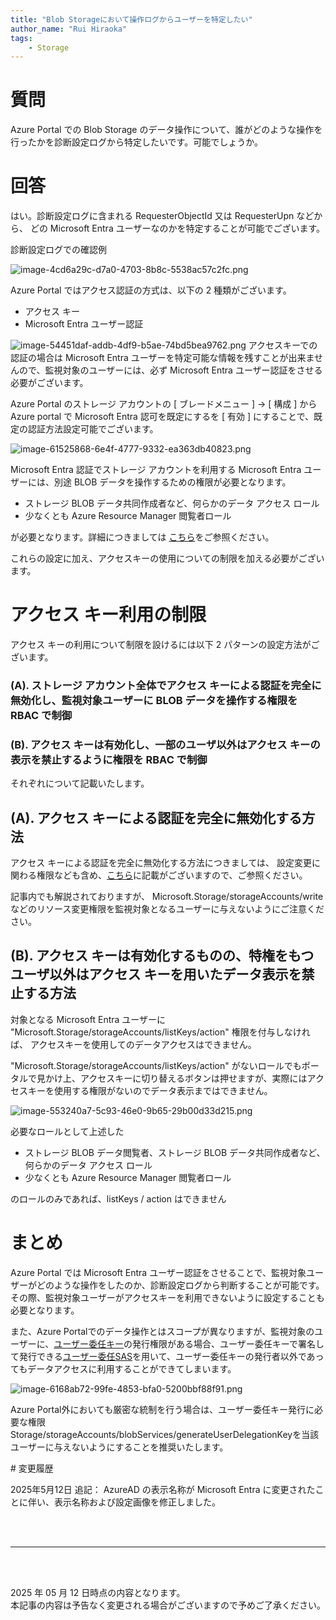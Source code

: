 ```yaml
---
title: "Blob Storageにおいて操作ログからユーザーを特定したい"
author_name: "Rui Hiraoka"
tags:
    - Storage
---
```


# 質問
Azure Portal での Blob Storage のデータ操作について、誰がどのような操作を行ったかを診断設定ログから特定したいです。可能でしょうか。

# 回答
はい。診断設定ログに含まれる RequesterObjectId 又は RequesterUpn などから、
どの Microsoft Entra ユーザーなのかを特定することが可能でございます。

診断設定ログでの確認例  

![image-4cd6a29c-d7a0-4703-8b8c-5538ac57c2fc.png]({{site.baseurl}}/media/2025/05/image-4cd6a29c-d7a0-4703-8b8c-5538ac57c2fc.png)

Azure Portal ではアクセス認証の方式は、以下の 2 種類がございます。

* アクセス キー
* Microsoft Entra ユーザー認証

![image-54451daf-addb-4df9-b5ae-74bd5bea9762.png]({{site.baseurl}}/media/2025/05/image-54451daf-addb-4df9-b5ae-74bd5bea9762.png)
アクセスキーでの認証の場合は Microsoft Entra ユーザーを特定可能な情報を残すことが出来ませんので、監視対象のユーザーには、必ず Microsoft Entra ユーザー認証をさせる必要がございます。




Azure Portal のストレージ アカウントの [ ブレードメニュー ] -> [ 構成 ] から
Azure portal で Microsoft Entra 認可を既定にするを [ 有効 ] にすることで、既定の認証方法設定可能でございます。

![image-61525868-6e4f-4777-9332-ea363db40823.png]({{site.baseurl}}/media/2025/05/image-61525868-6e4f-4777-9332-ea363db40823.png)


Microsoft Entra 認証でストレージ アカウントを利用する Microsoft Entra ユーザーには、別途 BLOB データを操作するための権限が必要となります。
- ストレージ BLOB データ共同作成者など、何らかのデータ アクセス ロール
- 少なくとも Azure Resource Manager 閲覧者ロール

が必要となります。詳細につきましては
[こちら](https://azure.github.io/jpazpaas/2021/01/29/storage-permission-mismatch.html)をご参照ください。

これらの設定に加え、アクセスキーの使用についての制限を加える必要がございます。


# アクセス キー利用の制限

アクセス キーの利用について制限を設けるには以下 2 パターンの設定方法がございます。

### (A). ストレージ アカウント全体でアクセス キーによる認証を完全に無効化し、監視対象ユーザーに BLOB データを操作する権限を RBAC で制御

### (B). アクセス キーは有効化し、一部のユーザ以外はアクセス キーの表示を禁止するように権限を RBAC で制御




それぞれについて記載いたします。



## (A). アクセス キーによる認証を完全に無効化する方法



アクセス キーによる認証を完全に無効化する方法につきましては、
設定変更に関わる権限なども含め、[こちら](https://learn.microsoft.com/ja-jp/azure/storage/common/shared-key-authorization-prevent)に記載がございますので、ご参照ください。

記事内でも解説されておりますが、
Microsoft.Storage/storageAccounts/write などのリソース変更権限を監視対象となるユーザーに与えないようにご注意ください。

## (B). アクセス キーは有効化するものの、特権をもつユーザ以外はアクセス キーを用いたデータ表示を禁止する方法
対象となる Microsoft Entra ユーザーに "Microsoft.Storage/storageAccounts/listKeys/action" 権限を付与しなければ、
アクセスキーを使用してのデータアクセスはできません。

"Microsoft.Storage/storageAccounts/listKeys/action" がないロールでもポータルで見かけ上、アクセスキーに切り替えるボタンは押せますが、実際にはアクセスキーを使用する権限がないのでデータ表示まではできません。  

![image-553240a7-5c93-46e0-9b65-29b00d33d215.png]({{site.baseurl}}/media/2025/05/image-553240a7-5c93-46e0-9b65-29b00d33d215.png)

  
必要なロールとして上述した

- ストレージ BLOB データ閲覧者、ストレージ BLOB データ共同作成者など、何らかのデータ アクセス ロール
- 少なくとも Azure Resource Manager 閲覧者ロール

のロールのみであれば、listKeys / action はできません

# まとめ
Azure Portal では Microsoft Entra ユーザー認証をさせることで、監視対象ユーザーがどのような操作をしたのか、診断設定ログから判断することが可能です。その際、監視対象ユーザーがアクセスキーを利用できないように設定することも必要となります。

また、Azure Portalでのデータ操作とはスコープが異なりますが、監視対象のユーザーに、[ユーザー委任キー](https://learn.microsoft.com/ja-jp/rest/api/storageservices/get-user-delegation-key)の発行権限がある場合、ユーザー委任キーで署名して発行できる[ユーザー委任SAS](https://learn.microsoft.com/ja-jp/rest/api/storageservices/create-user-delegation-sas)を用いて、ユーザー委任キーの発行者以外であってもデータアクセスに利用することができてしまいます。

![image-6168ab72-99fe-4853-bfa0-5200bbf88f91.png]({{site.baseurl}}/media/2025/05/image-6168ab72-99fe-4853-bfa0-5200bbf88f91.png)

Azure Portal外においても厳密な統制を行う場合は、ユーザー委任キー発行に必要な権限Storage/storageAccounts/blobServices/generateUserDelegationKeyを当該ユーザーに与えないようにすることを推奨いたします。

# 変更履歴

2025年5月12日 追記： AzureAD の表示名称が Microsoft Entra に変更されたことに伴い、表示名称および設定画像を修正しました。

<br>
<br>

---

<br>
<br>

2025 年 05 月 12 日時点の内容となります。<br>
本記事の内容は予告なく変更される場合がございますので予めご了承ください。

<br>
<br>


